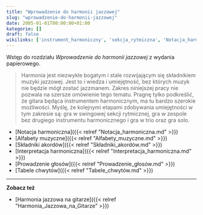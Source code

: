 ```yaml
---
title: "Wprowadzenie do harmonii jazzowej"
slug: "wprowadzenie-do-harmonii-jazzowej"
date: 2005-01-01T00:00:00+01:00
kategorie: []
draft: false
wikilinks: ['instrument_harmoniczny', 'sekcja_rytmiczna', 'Notacja_harmoniczna', 'Alfabety_muzyczne', 'Sk%C5%82adniki_akord%C3%B3w', 'Interpretacja_harmoniczna', 'Prowadzenie_g%C5%82os%C3%B3w', 'Tabele_chwyt%C3%B3w', 'Harmonia_jazzowa_na_gitarze', 'Kategoria:Harmonia_jazzowa']
---
```

Wstęp do rozdziału *Wprowadzenie do harmonii jazzowej* z wydania
papierowego.

> Harmonia jest niezwykle bogatym i stale rozwijającym się składnikiem
> muzyki jazzowej. Jest to i wiedza i umiejętność, bez których muzyk nie
> będzie mógł zostać jazzmanem. Zakres niniejszej pracy nie pozwala na
> szersze omówienie tego tematu. Pragnę tylko podkreślić, że gitara
> będąca instrumentem
> harmonicznym<!-- link nie odnosił się do niczego -->, ma tu bardzo
> szerokie możliwości. Myślę, że kolejnymi etapami zdobywania
> umiejętności w tym zakresie są: gra w swingowej sekcji
> rytmicznej<!-- link nie odnosił się do niczego -->, gra w zespole bez drugiego
> instrumentu harmonicznego i gra w trio oraz gra solo.

  - [Notacja harmoniczna]({{< relref "Notacja_harmoniczna.md" >}})
  - [Alfabety muzyczne]({{< relref "Alfabety_muzyczne.md" >}})
  - [Składniki akordów]({{< relref "Składniki_akordów.md" >}})
  - [Interpretacja harmoniczna]({{< relref "Interpretacja_harmoniczna.md" >}})
  - [Prowadzenie głosów]({{< relref "Prowadzenie_głosów.md" >}})
  - [Tabele chwytów]({{< relref "Tabele_chwytów.md" >}})

-----

**Zobacz też**

  - [Harmonia jazzowa na
    gitarze]({{< relref "Harmonia_Jazzowa_na_Gitarze" >}})

